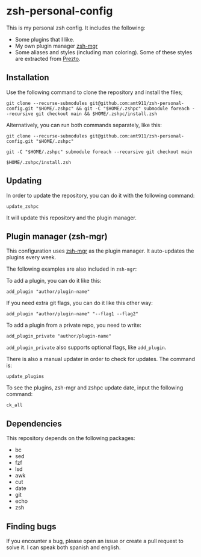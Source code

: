 # zsh-personal-config

This is my personal zsh config. It includes the following:

- Some plugins that I like.
- My own plugin manager [zsh-mgr](https://github.com/amt911/zsh-mgr)
- Some aliases and styles (including man coloring). Some of these styles are extracted from [Prezto](https://github.com/sorin-ionescu/prezto).

## Installation

Use the following command to clone the repository and install the files;

```console
git clone --recurse-submodules git@github.com:amt911/zsh-personal-config.git "$HOME/.zshpc" && git -C "$HOME/.zshpc" submodule foreach --recursive git checkout main && $HOME/.zshpc/install.zsh
```

Alternatively, you can run both commands separately, like this:

```console
git clone --recurse-submodules git@github.com:amt911/zsh-personal-config.git "$HOME/.zshpc"
```

```console
git -C "$HOME/.zshpc" submodule foreach --recursive git checkout main
```

```console
$HOME/.zshpc/install.zsh
```

## Updating

In order to update the repository, you can do it with the following command:

```console
update_zshpc
```

It will update this repository and the plugin manager.

## Plugin manager (zsh-mgr)

This configuration uses [zsh-mgr](https://github.com/amt911/zsh-mgr) as the plugin manager. It auto-updates the plugins every week.

The following examples are also included in ```zsh-mgr```:

To add a plugin, you can do it like this:

```
add_plugin "author/plugin-name"
```

If you need extra git flags, you can do it like this other way:

```
add_plugin "author/plugin-name" "--flag1 --flag2"
```

To add a plugin from a private repo, you need to write:

```
add_plugin_private "author/plugin-name"
```

```add_plugin_private``` also supports optional flags, like ```add_plugin```.

There is also a manual updater in order to check for updates. The command is:

```console
update_plugins
```

To see the plugins, zsh-mgr and zshpc update date, input the following command:

```console
ck_all
```

## Dependencies

This repository depends on the following packages:

- bc
- sed
- fzf
- lsd
- awk
- cut
- date
- git
- echo
- zsh

## Finding bugs

If you encounter a bug, please open an issue or create a pull request to solve it. I can speak both spanish and english.
